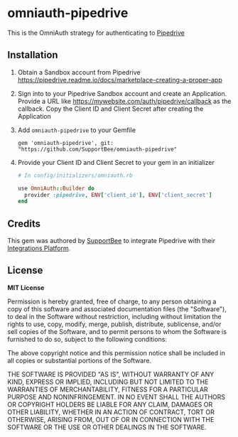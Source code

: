 # omniauth-pipedrive

This is the OmniAuth strategy for authenticating to [Pipedrive](https://www.pipedrive.com)

## Installation

1. Obtain a Sandbox account from Pipedrive https://pipedrive.readme.io/docs/marketplace-creating-a-proper-app

2. Sign into to your Pipedrive Sandbox account and create an Application. Provide a URL like https://mywebsite.com/auth/pipedrive/callback as the callback. Copy the Client ID and Client Secret after creating the Application

3. Add `omniauth-pipedrive` to your Gemfile

   ```
   gem 'omniauth-pipedrive', git: "https://github.com/SupportBee/omniauth-pipedrive"
   ```

4. Provide your Client ID and Client Secret to your gem in an initializer

   ```ruby
   # In config/initializers/omniauth.rb
   
   use OmniAuth::Builder do
     provider :pipedrive, ENV['client_id'], ENV['client_secret']
   end
   ```

## Credits

This gem was authored by [SupportBee](https://supportbee.com/) to integrate Pipedrive with their [Integrations Platform](https://github.com/SupportBee/SupportBee-Apps).

## License

**MIT License**

Permission is hereby granted, free of charge, to any person obtaining a copy of this software and associated documentation files (the "Software"), to deal in the Software without restriction, including without limitation the rights to use, copy, modify, merge, publish, distribute, sublicense, and/or sell copies of the Software, and to permit persons to whom the Software is furnished to do so, subject to the following conditions:

The above copyright notice and this permission notice shall be included in all copies or substantial portions of the Software.

THE SOFTWARE IS PROVIDED "AS IS", WITHOUT WARRANTY OF ANY KIND, EXPRESS OR IMPLIED, INCLUDING BUT NOT LIMITED TO THE WARRANTIES OF MERCHANTABILITY, FITNESS FOR A PARTICULAR PURPOSE AND NONINFRINGEMENT. IN NO EVENT SHALL THE AUTHORS OR COPYRIGHT HOLDERS BE LIABLE FOR ANY CLAIM, DAMAGES OR OTHER LIABILITY, WHETHER IN AN ACTION OF CONTRACT, TORT OR OTHERWISE, ARISING FROM, OUT OF OR IN CONNECTION WITH THE SOFTWARE OR THE USE OR OTHER DEALINGS IN THE SOFTWARE.

